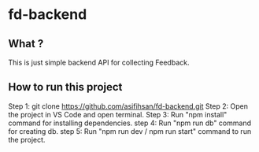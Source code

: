 # fd-backend

## What ?

This is just simple backend API for collecting Feedback.

## How to run this project

Step 1: git clone https://github.com/asifihsan/fd-backend.git
Step 2: Open the project in VS Code and open terminal.
Step 3: Run "npm install" command for installing dependencies.
step 4: Run "npm run db" command for creating db.
step 5: Run "npm run dev / npm run start" command to run the project.
